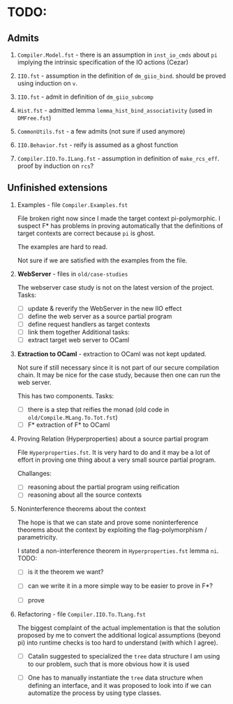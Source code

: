 # TODO:

## Admits
1. `Compiler.Model.fst` - there is an assumption in `inst_io_cmds` about `pi`
   implying the intrinsic specification of the IO actions (Cezar)

2. `IIO.fst` - assumption in the definition of `dm_giio_bind`.
   should be proved using induction on `v`.

3. `IIO.fst` - admit in definition of `dm_giio_subcomp`

4. `Hist.fst` - admitted lemma `lemma_hist_bind_associativity` (used in `DMFree.fst`)

5. `CommonUtils.fst` - a few admits (not sure if used anymore)

6. `IIO.Behavior.fst` - reify is assumed as a ghost function

7. `Compiler.IIO.To.ILang.fst` - assumption in definition of `make_rcs_eff`.
   proof by induction on `rcs`?


## Unfinished extensions
1. Examples - file `Compiler.Examples.fst`

   File broken right now since I made the target context pi-polymorphic.
   I suspect F* has problems in proving automatically that the definitions
   of target contexts are correct because `pi` is ghost.

   The examples are hard to read.

   Not sure if we are satisfied with the examples from the file.

2. **WebServer** - files in `old/case-studies`

   The webserver case study is not on the latest version of the project.
   Tasks:
   - [ ] update & reverify the WebServer in the new IIO effect
   - [ ] define the web server as a source partial program
   - [ ] define request handlers as target contexts
   - [ ] link them together
   Additional tasks:
   - [ ] extract target web server to OCaml

3. **Extraction to OCaml** - extraction to OCaml was not kept updated.

   Not sure if still necessary since it is not part of our secure compilation chain.
   It may be nice for the case study, because then one can run the web server.

   This has two components.
   Tasks:
   - [ ] there is a step that reifies the monad (old code in `old/Compile.MLang.To.Tot.fst`)
   - [ ] F* extraction of F* to OCaml

4. Proving Relation (Hyperproperties) about a source partial program

   File `Hyperproperties.fst`. It is very hard to do and it may be
   a lot of effort in proving one thing about a very small source partial program.

   Challanges:
   - [ ] reasoning about the partial program using reification
   - [ ] reasoning about all the source contexts

5. Noninterference theorems about the context

   The hope is that we can state and prove some noninterference theorems about the context by exploiting the flag-polymorphism / parametricity.

   I stated a non-interference theorem in `Hyperproperties.fst` lemma `ni`.
   TODO:
   - [ ] is it the theorem we want?
   - [ ] can we write it in a more simple way to be easier to prove in F*?
   - [ ] prove


6. Refactoring - file `Compiler.IIO.To.TLang.fst`

   The biggest complaint of the actual implementation is that the solution proposed by me
   to convert the additional logical assumptions (beyond pi) into runtime checks is too
   hard to understand (with which I agree).
   - [ ] Catalin suggested to specialized the `tree` data structure I am using to our problem,
   such that is more obvious how it is used
   - [ ] One has to manually instantiate the `tree` data structure when defining an interface,
   and it was proposed to look into if we can automatize the process by using type classes.

